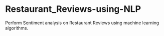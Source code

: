 # Restaurant_Reviews-using-NLP
Perform Sentiment analysis on Restaurant Reviews using machine learning algorithms.

